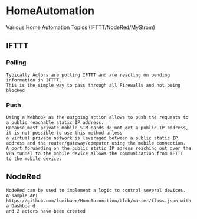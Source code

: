 # HomeAutomation
Various Home Automation Topics (IFTTT/NodeRed/MyStrom)

## IFTTT
### Polling 
    Typically Actors are polling IFTTT and are reacting on pending information in IFTTT. 
    This is the simple way to pass through all Firewalls and not being blocked 
### Push 
    Using a Webhook as the outgoing action allows to push the requests to a public reachable static IP address.
    Because most private mobile SIM cards do not get a public IP address, it is not possible to use this method unless
    a virtual private network is leveraged between a public static IP address and the router/gateway/computer using the mobile connection.
    A port forwarding on the public static IP adress reaching out over the VPN tunnel to the mobile device allows the communication from IFTTT  to the mobile device.
## NodeRed
    NodeRed can be used to implement a logic to control several devices.
    A sample API https://github.com/lumibaer/HomeAutomation/blob/master/flows.json with a Dashboard 
    and 2 actors have been created
